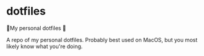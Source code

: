 # dotfiles
🌈My personal dotfiles 🚀

A repo of my personal dotfiles. Probably best used on MacOS, but you most likely know what you're doing.

